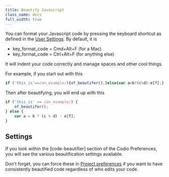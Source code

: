 ```yaml
---
title: Beautify Javascript
class_name: docs
full_width: true
---
```


You can format your Javascript code by pressing the keyboard shortcut as defined in the [User Settings](/docs/ide/customization/codio-prefs). By default, it is

- key_format_code = Cmd+Alt+F (for a Mac)
- key_format_code = Ctrl+Alt+F (for anything else)

It will indent your code correctly and manage spaces and other cool things.

For example, if you start out with this

```js
if ('this_is'==/an_example/){of_beautifer();}else{var a=b?(c%d):e[f];}
```

Then after beautifying, you will end up with this

```js
if ('this_is' == /an_example/) {
    of_beautifer();
} else {
    var a = b ? (c % d) : e[f];
}
```

## Settings
If you look within the [code-beautifier] section of the Codio Preferences, you will see the various beautification settings available.

Don't forget, you can force these in [Project preferences](/docs/ide/customization/project-prefs) if you want to have consistently beautified code regardless of who edits your code.
